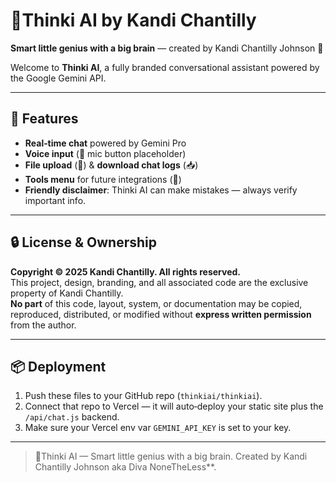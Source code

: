 # 🧠Thinki AI by Kandi Chantilly

**Smart little genius with a big brain** — created by Kandi Chantilly Johnson 💖

Welcome to **Thinki AI**, a fully branded conversational assistant powered by the Google Gemini API.  

---

## 🚀 Features

- **Real‑time chat** powered by Gemini Pro  
- **Voice input** (🎤 mic button placeholder)  
- **File upload** (📎) & **download chat logs** (📥)  
- **Tools menu** for future integrations (🧰)  
- **Friendly disclaimer**: Thinki AI can make mistakes — always verify important info.

---

## 🔒 License & Ownership

**Copyright © 2025 Kandi Chantilly. All rights reserved.**  
This project, design, branding, and all associated code are the exclusive property of Kandi Chantilly.  
**No part** of this code, layout, system, or documentation may be copied, reproduced, distributed, or modified without **express written permission** from the author.

---

## 📦 Deployment

1. Push these files to your GitHub repo (`thinkiai/thinkiai`).  
2. Connect that repo to Vercel — it will auto‑deploy your static site plus the `/api/chat.js` backend.  
3. Make sure your Vercel env var `GEMINI_API_KEY` is set to your key.

---

> 🧠Thinki AI — Smart little genius with a big brain. Created by Kandi Chantilly Johnson aka Diva NoneTheLess**.  

